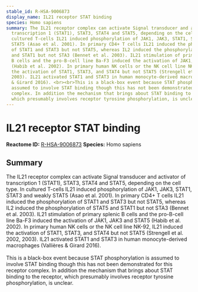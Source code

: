 ```yaml
---
stable_id: R-HSA-9006873
display_name: IL21 receptor STAT binding
species: Homo sapiens
summary: The IL21 receptor complex can activate Signal transducer and activator of
  transcription 1 (STAT1), STAT3, STAT4 and STAT5, depending on the cell type. In
  cultured T-cells IL21 induced phosphorylation of JAK1, JAK3, STAT1, STAT3 and weakly
  STAT5 (Asao et al. 2001). In primary CD4+ T cells IL21 induced the phosphorylation
  of STAT1 and STAT3 but not STAT5, whereas IL2 induced the phosphorylation of STAT5
  and STAT1 but not STA3 (Bennet et al. 2003). IL21 stimulation of primary splenic
  B cells and the pro-B-cell line Ba-F3 induced the activation of JAK1, JAK3 and STAT5
  (Habib et al. 2002). In primary human NK cells or the NK cell line NK-92, IL21 induced
  the activation of STAT1, STAT3, and STAT4 but not STAT5 (Strengell et al. 2002,
  2003). IL21 activated STAT1 and STAT3 in human monocyte-derived macrophages (Vallières
  & Girard 2016). <br><br>This is a black-box event because STAT phosphorylation is
  assumed to involve STAT binding though this has not been demonstrated for this receptor
  complex. In addition the mechanism that brings about STAT binding to the receptor,
  which presumably involves receptor tyrosine phosphorylation, is unclear.
---
```


# IL21 receptor STAT binding
**Reactome ID:** [R-HSA-9006873](https://reactome.org/content/detail/R-HSA-9006873)
**Species:** Homo sapiens

## Summary

The IL21 receptor complex can activate Signal transducer and activator of transcription 1 (STAT1), STAT3, STAT4 and STAT5, depending on the cell type. In cultured T-cells IL21 induced phosphorylation of JAK1, JAK3, STAT1, STAT3 and weakly STAT5 (Asao et al. 2001). In primary CD4+ T cells IL21 induced the phosphorylation of STAT1 and STAT3 but not STAT5, whereas IL2 induced the phosphorylation of STAT5 and STAT1 but not STA3 (Bennet et al. 2003). IL21 stimulation of primary splenic B cells and the pro-B-cell line Ba-F3 induced the activation of JAK1, JAK3 and STAT5 (Habib et al. 2002). In primary human NK cells or the NK cell line NK-92, IL21 induced the activation of STAT1, STAT3, and STAT4 but not STAT5 (Strengell et al. 2002, 2003). IL21 activated STAT1 and STAT3 in human monocyte-derived macrophages (Vallières & Girard 2016). <br><br>This is a black-box event because STAT phosphorylation is assumed to involve STAT binding though this has not been demonstrated for this receptor complex. In addition the mechanism that brings about STAT binding to the receptor, which presumably involves receptor tyrosine phosphorylation, is unclear.
